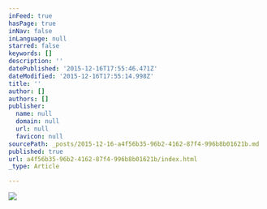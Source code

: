 ```yaml
---
inFeed: true
hasPage: true
inNav: false
inLanguage: null
starred: false
keywords: []
description: ''
datePublished: '2015-12-16T17:55:46.471Z'
dateModified: '2015-12-16T17:55:14.998Z'
title: ''
author: []
authors: []
publisher:
  name: null
  domain: null
  url: null
  favicon: null
sourcePath: _posts/2015-12-16-a4f56b35-96b2-4162-87f4-996b8b01621b.md
published: true
url: a4f56b35-96b2-4162-87f4-996b8b01621b/index.html
_type: Article

---
```

![](https://the-grid-user-content.s3-us-west-2.amazonaws.com/f7bfd4c5-26d0-4fbb-99e2-0fa603c10e23.jpg)